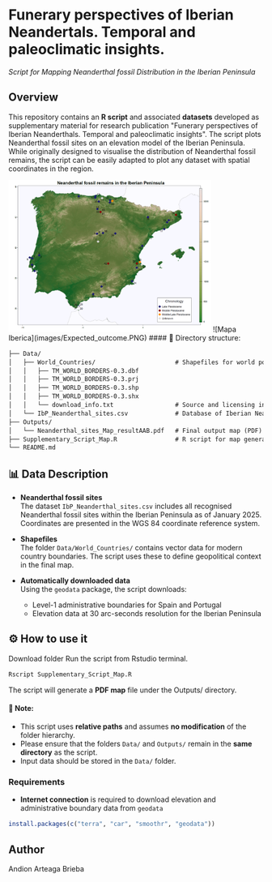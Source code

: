 # Funerary perspectives of Iberian Neandertals. Temporal and paleoclimatic insights.
*Script for Mapping Neanderthal fossil Distribution in the Iberian Peninsula*

## Overview

This repository contains an **R script** and associated **datasets** developed as supplementary material for research publication "Funerary perspectives of Iberian Neanderthals. Temporal and paleoclimatic insights". The script plots Neanderthal fossil sites on an elevation model of the Iberian Peninsula. While originally designed to visualise the distribution of Neanderthal fossil remains, the script can be easily adapted to plot any dataset with spatial coordinates in the region.

<img src="images/expected_outcome.PNG" alt="Expected Outcome" width="400" height="300"/>
![Mapa Iberica](images/Expected_outcome.PNG)
#### 📁 Directory structure:

```markdown
├── Data/
│   ├── World_Countries/                      # Shapefiles for world political boundaries
│   │   ├── TM_WORLD_BORDERS-0.3.dbf
│   │   ├── TM_WORLD_BORDERS-0.3.prj
│   │   ├── TM_WORLD_BORDERS-0.3.shp
│   │   ├── TM_WORLD_BORDERS-0.3.shx
│   │   └── download_info.txt                 # Source and licensing info
│   └── IbP_Neanderthal_sites.csv             # Database of Iberian Neanderthal fossil sites
├── Outputs/
│   └── Neanderthal_sites_Map_resultAAB.pdf   # Final output map (PDF)
├── Supplementary_Script_Map.R                # R script for map generation
└── README.md
```


## 📊 Data Description

- **Neanderthal fossil sites**  
  The dataset `IbP_Neanderthal_sites.csv` includes all recognised Neanderthal fossil sites within the Iberian Peninsula as of January 2025.
  Coordinates are presented in the WGS 84 coordinate reference system.

- **Shapefiles**  
  The folder `Data/World_Countries/` contains vector data for modern country boundaries. The script uses these to define geopolitical context in the final map.

- **Automatically downloaded data**  
  Using the `geodata` package, the script downloads:
  - Level-1 administrative boundaries for Spain and Portugal  
  - Elevation data at 30 arc-seconds resolution for the Iberian Peninsula


## ⚙️ How to use it

Download folder 
Run the script from Rstudio terminal.
```R
Rscript Supplementary_Script_Map.R
```
The script will generate a **PDF map** file under the Outputs/ directory.

#### 📌 Note:
- This script uses **relative paths** and assumes **no modification** of the folder hierarchy.  
- Please ensure that the folders `Data/` and `Outputs/` remain in the **same directory** as the script.  
- Input data should be stored in the `Data/` folder.

### Requirements
- **Internet connection** is required to download elevation and administrative boundary data from `geodata`
```R
install.packages(c("terra", "car", "smoothr", "geodata"))
```

## Author
Andion Arteaga Brieba
